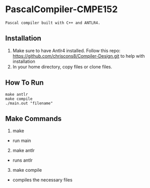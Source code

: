# PascalCompiler-CMPE152
    Pascal compiler built with C++ and ANTLR4.
## Installation
1. Make sure to have Antlr4 installed. Follow this repo: https://github.com/chriscons8/Compiler-Design.git to help with installation
2. In your home directory, copy files or clone files.

## How To Run
```
make antlr
make compile
./main.out "filename"
```

## Make Commands
1. make
  - run main
2. make antlr
  - runs antlr
3. make compile
  - compiles the necessary files

